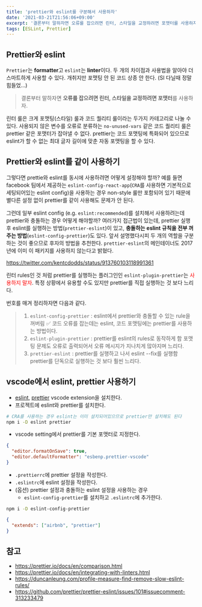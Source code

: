```yaml
---
title: 'prettier와 eslint를 구분해서 사용하자'
date: '2021-03-21T21:56:06+09:00'
excerpt: '결론부터 말하자면 오류를 잡으려면 린터, 스타일을 교정하려면 포맷터를 사용하자.'
tags: [ESLint, Prettier]
---
```


## Prettier와 eslint

`Prettier`는 **formatter**고 `eslint`는 **linter**이다. 두 개의 차이점과 사용법을 알아야 더 스마트하게 사용할 수 있다. 개취지만 포맷팅 안 된 코드 상종 안 한다. (SI 다닐때 정말 힘들었...)

> 결론부터 말하자면 **오류를 잡으려면 린터, 스타일을 교정하려면 포맷터**를 사용하자.

린터 룰은 크게 포맷팅(스타일) 룰과 코드 퀄리티 룰이라는 두가지 카테고리로 나눌 수 있다. 사용되지 않은 변수를 오류로 분류하는 `no-unused-vars` 같은 코드 퀄리티 룰은 prettier 같은 포맷터가 잡아낼 수 없다. prettier는 코드 포맷팅에 특화되어 있으므로 eslint가 할 수 없는 최대 글자 길이에 맞춘 자동 포맷팅을 할 수 있다.

## Prettier와 eslint를 같이 사용하기

그렇다면 prettie와 eslint를 동시에 사용하려면 어떻게 설정해야 할까?
예를 들면 facebook 팀에서 제공하는 `eslint-config-react-app`(`CRA`를 사용하면 기본적으로 세팅되어있는 eslint config)을 사용하는 경우 non-style 룰만 포함되어 있기 때문에 별다른 설정 없이 prettier를 같이 사용해도 문제가 안 된다.

그런데 일부 eslint config (e.g. `eslint:recommended`)를 설치해서 사용하려는데 prettier와 충돌하는 경우 어떻게 해야할까? 여러가지 접근법이 있는데, prettier 실행 후 eslint를 실행하는 방법(`prettier-eslint`)이 있고, **충돌하는 eslint 규칙을 전부 꺼주는 방법**(`eslint-config-prettier`)도 있다. 앞서 설명했다시피 두 개의 역할을 구분하는 것이 좋으므로 후자의 방법을 추천한다. `prettier-eslint`의 메인테이너도 2017년에 이미 이 패키지를 사용하지 않는다고 밝혔다.

https://twitter.com/kentcdodds/status/913760103118991361

린터 rules인 것 처럼 prettier를 실행하는 플러그인인 `eslint-plugin-prettier`는 <span style="color: red">사용하지 말자</span>. 특정 상황에서 유용할 수도 있지만 prettier를 직접 실행하는 것 보다 느리다.

번호를 매겨 정리하자면 다음과 같다.

> 1. `eslint-config-prettier` : eslint에서 prettier와 충돌할 수 있는 rule을 꺼버림 ✅
>    코드 오류를 잡는데는 eslint, 코드 포맷팅에는 prettier를 사용하는 방법이다.
> 2. `eslint-plugin-prettier` : prettier를 eslint의 rules로 동작하게 함
>    포맷팅 문제도 오류로 출력되어서 오류 메시지가 지나치게 많아지며 느리다.
> 3. `prettier-eslint` : prettier를 실행하고 나서 eslint --fix를 실행함
>    prettier를 단독으로 실행하는 것 보다 훨씬 느리다.

## vscode에서 eslint, prettier 사용하기

- [eslint](https://marketplace.visualstudio.com/items?itemName=dbaeumer.vscode-eslint), [prettier](https://marketplace.visualstudio.com/items?itemName=esbenp.prettier-vscode) vscode extension을 설치한다.
- 프로젝트에 eslint와 prettier를 설치한다.

```sh
# CRA를 사용하는 경우 eslint는 이미 설치되어있으므로 prettier만 설치해도 된다
npm i -D eslint prettier
```

- vscode setting에서 prettier를 기본 포맷터로 지정한다.

```json
{
  "editor.formatOnSave": true,
  "editor.defaultFormatter": "esbenp.prettier-vscode"
}
```

- `.prettierrc`에 prettier 설정을 작성한다.
- `.eslintrc`에 eslint 설정을 작성한다.
- (옵션) prettier 설정과 충돌하는 eslint 설정을 사용하는 경우
  - `eslint-config-prettier`를 설치하고 `.eslintrc`에 추가한다.

```sh
npm i -D eslint-config-prettier
```

```json
{
  "extends": ["airbnb", "prettier"]
}
```

## 참고

- https://prettier.io/docs/en/comparison.html
- https://prettier.io/docs/en/integrating-with-linters.html
- https://duncanleung.com/profile-measure-find-remove-slow-eslint-rules/
- https://github.com/prettier/prettier-eslint/issues/101#issuecomment-313233479
